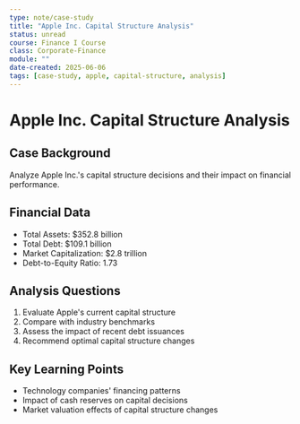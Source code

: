 ```yaml
---
type: note/case-study
title: "Apple Inc. Capital Structure Analysis"
status: unread
course: Finance I Course
class: Corporate-Finance
module: ""
date-created: 2025-06-06
tags: [case-study, apple, capital-structure, analysis]
---
```


# Apple Inc. Capital Structure Analysis

## Case Background

Analyze Apple Inc.'s capital structure decisions and their impact on financial performance.

## Financial Data

- Total Assets: $352.8 billion
- Total Debt: $109.1 billion
- Market Capitalization: $2.8 trillion
- Debt-to-Equity Ratio: 1.73

## Analysis Questions

1. Evaluate Apple's current capital structure
2. Compare with industry benchmarks
3. Assess the impact of recent debt issuances
4. Recommend optimal capital structure changes

## Key Learning Points

- Technology companies' financing patterns
- Impact of cash reserves on capital decisions
- Market valuation effects of capital structure changes
